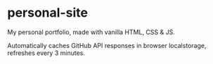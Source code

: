 # personal-site

My personal portfolio, made with vanilla HTML, CSS & JS.

Automatically caches GitHub API responses in browser localstorage, refreshes every 3 minutes.
